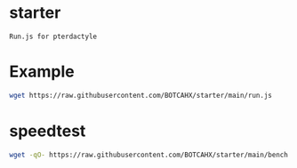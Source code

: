 # starter
```Run.js for pterdactyle```

# Example
```bash
wget https://raw.githubusercontent.com/BOTCAHX/starter/main/run.js
```
# speedtest
```bash
wget -qO- https://raw.githubusercontent.com/BOTCAHX/starter/main/bench.sh | bash
```

